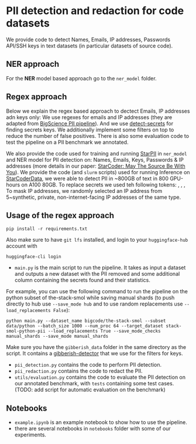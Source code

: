 # PII detection and redaction for code datasets

We provide code to detect Names, Emails, IP addresses, Passwords API/SSH keys in text datasets (in particular datasets of source code).
## NER approach
For the **NER** model based approach go to the `ner_model` folder. 

## Regex approach
Below we explain the regex based approach to dectect Emails, IP addresses adn keys only:
We use regexes for emails and IP addresses (they are adapted from [BigScience PII pipeline](https://github.com/bigscience-workshop/data-preparation/tree/main/preprocessing/training/02_pii)). And we use [detect-secrets](https://github.com/Yelp/detect-secrets) for finding secrets keys. We additionally implement some filters on top to reduce the number of false positives. There is also some evaluation code to test the pipeline on a PII benchmark we annotated.


We also provide the code used for training and running [StarPII](https://huggingface.co/bigcode/starpii) in `ner_model` and NER model for PII detection on: Names, Emails, Keys, Passwords & IP addresses (more details in our paper: [StarCoder: May The Source Be With You](https://drive.google.com/file/d/1cN-b9GnWtHzQRoE7M7gAEyivY0kl4BYs/view)).  We provide the code (and `slurm` scripts) used for running Inference on [StarCoderData](https://huggingface.co/datasets/bigcode/starcoderdata), we were able to detect PII in ~800GB of text in 800 GPU-hours on A100 80GB. To replace secrets we used teh following tokens:
<NAME>, <EMAIL>, <KEY>, <PASSWORD>
To mask IP addresses, we randomly selected an IP address from 5~synthetic, private, non-internet-facing IP addresses of the same type.

## Usage of the regex approach
```
pip install -r requirements.txt
```
Also make sure to have `git lfs` installed, and login to your `huggingface-hub` account with
````
huggingface-cli login
````
* `main.py` is the main script to run the pipeline. It takes as input a dataset and outputs a new dataset with the PII removed and some additional column containing the secrets found and their statistics.

For example, you can use the following command to run the pipeline on the python subset of the-stack-smol while saving manual shards (to push directly to hub use `--save_mode hub` and to use random replacements use `--load_replacements False`):
```
python main.py --dataset_name bigcode/the-stack-smol --subset data/python --batch_size 1000 --num_proc 64 --target_dataset stack-smol-python-pii --load_replacements True --save_mode_checks manual_shards --save_mode manual_shards
```

Make sure you have the `gibberish_data` folder in the same directory as the script. It contains a [gibberish-detector](https://github.com/domanchi/gibberish-detector) that we use for the filters for keys.

* `pii_detection.py` contains the code to perform PII detection.
* `pii_redaction.py` contains the code to redact the PII.
*  `utils/evaluation.py` contains the code to evaluate the PII detection on our annotated benchmark, with `tests` containing some test cases. (TODO: add script for automatic evaluation on the benchmark)

## Notebooks
* `example.ipynb` is an example notebook to show how to use the pipeline.
* there are several notebooks in `notebooks` folder with some of our experiments.
